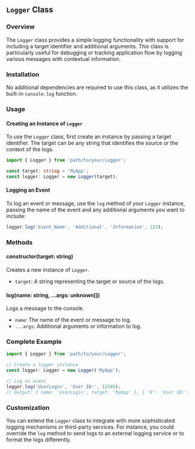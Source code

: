 ## `Logger` Class

### Overview

The `Logger` class provides a simple logging functionality with support for including a target identifier and additional arguments. This class is particularly useful for debugging or tracking application flow by logging various messages with contextual information.

### Installation

No additional dependencies are required to use this class, as it utilizes the built-in `console.log` function.

### Usage

#### Creating an Instance of `Logger`

To use the `Logger` class, first create an instance by passing a target identifier. The target can be any string that identifies the source or the context of the logs.

```typescript
import { Logger } from 'path/to/your/Logger';

const target: string = 'MyApp';
const logger: Logger = new Logger(target);
```

#### Logging an Event

To log an event or message, use the `log` method of your `Logger` instance, passing the name of the event and any additional arguments you want to include:

```typescript
logger.log('Event_Name', 'Additional', 'Information', 123);
```

### Methods

#### constructor(target: string)

Creates a new instance of `Logger`.

- `target`: A string representing the target or source of the logs.

#### log(name: string, ...args: unknown[])

Logs a message to the console.

- `name`: The name of the event or message to log.
- `...args`: Additional arguments or information to log.

### Complete Example

```typescript
import { Logger } from 'path/to/your/Logger';

// Create a logger instance
const logger: Logger = new Logger('MyApp');

// Log an event
logger.log('UserLogin', 'User ID:', 12345);
// Output: { name: 'UserLogin', target: 'MyApp' }, { '0': 'User ID:', '1': 12345 }
```

### Customization

You can extend the `Logger` class to integrate with more sophisticated logging mechanisms or third-party services. For instance, you could override the `log` method to send logs to an external logging service or to format the logs differently.
